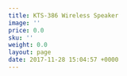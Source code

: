 ```yaml
---
title: KTS-386 Wireless Speaker
image: ''
price: 0.0
sku: ''
weight: 0.0
layout: page
date: 2017-11-28 15:04:57 +0000
---
```

